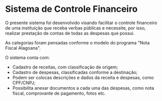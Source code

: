 # Sistema de Controle Financeiro
O presente sistema foi desenvolvido visando facilitar o controle financeiro de uma instituição que receba verbas públicas e necessite, por isso, realizar prestação de contas de todas as despesas que possui.

As categorias foram pensadas conforme o modelo do programa "Nota Fiscal Alagoana".

O sistema conta com:

- Cadastro de receitas, com classificação de origem;
- Cadastro de despesas, classificadas conforme a destinação;
- Podem ser colocas descrições e dados da receita e despesas, como CPF/CNPJ;
- Possibilita anexar documentos a cada uma das despesas, como nota fiscal, comprovante de pagamento, fotos etc.
